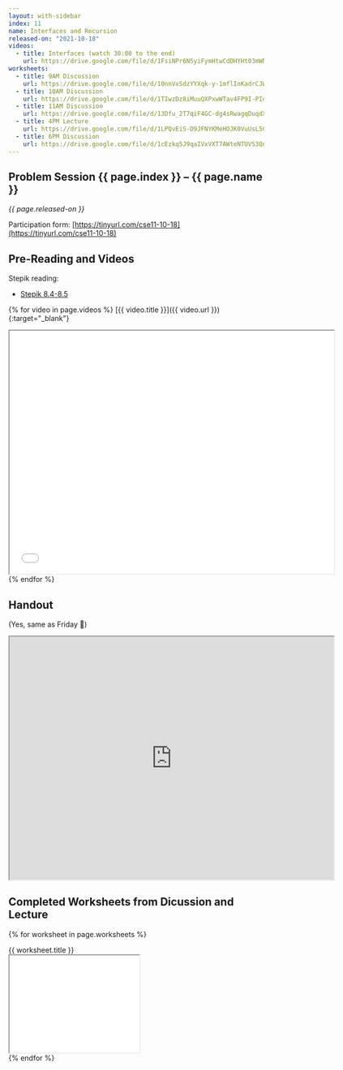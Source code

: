 ```yaml
---
layout: with-sidebar
index: 11
name: Interfaces and Recursion
released-on: "2021-10-18"
videos:
  - title: Interfaces (watch 30:00 to the end)
    url: https://drive.google.com/file/d/1FsiNPr6N5yiFymHtwCdDHYHt03mWNw_Q
worksheets:
  - title: 9AM Discussion
    url: https://drive.google.com/file/d/10nnVxSdzYYXqk-y-1mflInKadrCJWitw
  - title: 10AM Discussion
    url: https://drive.google.com/file/d/1TIwzDz8iMuuQXPxwWTav4FP9I-PIdJqZ
  - title: 11AM Discussion
    url: https://drive.google.com/file/d/13Dfu_2T7qiF4GC-dg4sRwagqDuqdX7X6
  - title: 4PM Lecture
    url: https://drive.google.com/file/d/1LPQvEiS-D9JFNYKMeHOJK0VuUsL5CDb8
  - title: 6PM Discussion
    url: https://drive.google.com/file/d/1cEzkq5J9qaIVxVXT7AWteNTUVS3QnzGH
---
```


## Problem Session {{ page.index }} – {{ page.name }}

_{{ page.released-on }}_

Participation form: [https://tinyurl.com/cse11-10-18](https://tinyurl.com/cse11-10-18)

## Pre-Reading and Videos

Stepik reading:
- [Stepik 8.4-8.5](https://stepik.org/lesson/574433/step/1?unit=569019)

{% for video in page.videos %}
[{{ video.title }}]({{ video.url }}){:target="_blank"}

<iframe src="{{ video.url }}/preview" width="640" height="480" allow="autoplay"></iframe>
{% endfor %}

## Handout

(Yes, same as Friday 🙂)

<iframe src="https://drive.google.com/file/d/1Ov-vdxB-4jBja1_D7A8J2ytxeArRGb6o/preview" width="640" height="480" allow="autoplay"></iframe>

## Completed Worksheets from Dicussion and Lecture

{% for worksheet in page.worksheets %}
<div class="worksheetBox">
{{ worksheet.title }}
<br>
<iframe src="{{ worksheet.url }}/preview" width="256" height="192" allow="autoplay"></iframe>
</div>
{% endfor %}

